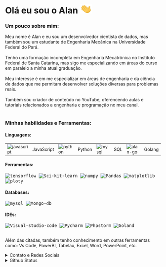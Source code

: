 <!DOCTYPE html>
<html lang="en">
<head>
    <meta charset="UTF-8">
</head>
<body>
<h1>
    Olá eu sou o Alan
    <img alt="hi-there" height="30" width="40" src="https://raw.githubusercontent.com/ABSphreak/ABSphreak/master/gifs/Hi.gif">
</h1>
<h3>
    Um pouco sobre mim:
</h3>
<p>
    Meu nome é Alan e eu sou um desenvolvedor cientista de dados, mas também sou um estudante de Engenharia Mecânica na Universidade Federal do Pará.
    <br>
    <br>
    Tenho uma formação incompleta em Engenharia Mecatrônica no Instituto Federal de Santa Catarina, mas sigo me especializando em áreas do curso em paralelo a minha atual graduação.
    <br>
    <br>
    Meu interesse é em me especializar em áreas de engenharia e da ciência de dados que me permitam desenvolver soluções diversas para problemas reais.
    <br>
    <br>
    Também sou criador de conteúdo no YouTube, oferencendo aulas e tutoriais relacionados a engenharia e programação no meu canal.
    <br>
    &nbsp;
</p>
<h3>
    Minhas habilidades e Ferramentas:
</h3>
<h4>
    Linguagens:
</h4>
<table>
    <tr>
        <td>
            <img alt="javascript" height="30" width="40" src="https://cdn.jsdelivr.net/gh/devicons/devicon/icons/javascript/javascript-original.svg" />
        </td>
        <td>
            JavaScript
        </td>
        <td>
            <img alt="python" height="30" width="40" src="https://cdn.jsdelivr.net/gh/devicons/devicon/icons/python/python-original.svg" />
        </td>
        <td>
            Python
        </td>
        <td>
            <img alt="mysql" height="30" width="40" src="https://cdn.jsdelivr.net/gh/devicons/devicon/icons/mysql/mysql-original.svg" />
        </td>
        <td>
            SQL
        </td>
        <td>
            <img alt="alan-go" height="30" width="40" src="https://cdn.jsdelivr.net/gh/devicons/devicon/icons/go/go-original-wordmark.svg" />
        </td>
        <td>
            Golang
        </td>
    </tr>
</table>

<h4>
    Ferramentas:
</h4>
<samp>
    <img alt="tensorflow" src="https://img.shields.io/badge/TensorFlow-FF6F00?style=for-the-badge&logo=tensorflow&logoColor=white" />
    <img alt="Sci-kit-learn" src="https://img.shields.io/badge/scikit--learn-%23F7931E.svg?style=for-the-badge&logo=scikit-learn&logoColor=white" />
    <img alt="numpy" src="https://img.shields.io/badge/numpy-%23013243.svg?style=for-the-badge&logo=numpy&logoColor=white" />
    <img alt="Pandas" src="https://img.shields.io/badge/pandas-%23150458.svg?style=for-the-badge&logo=pandas&logoColor=white" />
    <img alt="matplotlib" src="https://img.shields.io/badge/matplotlib-%23F7931E.svg?style=for-the-badge&logo=matplotlib&logoColor=white" />
    <img alt="ploty" src="https://img.shields.io/badge/Plotly-%233F4F75.svg?style=for-the-badge&logo=plotly&logoColor=white" />
</samp>
&nbsp
<h4>
    Databases:
</h4>
<samp>
    <img alt="mysql" src="https://img.shields.io/badge/MySQL-00000F?style=for-the-badge&logo=mysql&logoColor=white" />
    <img alt="Mongo-db" src="https://img.shields.io/badge/MongoDB-%23F7931E.svg?style=for-the-badge&logo=mongodb&logoColor=white" />
</samp>
&nbsp
<h4>
    IDEs:
</h4>
<samp>
    <img alt="Visual-studio-code" src="https://img.shields.io/badge/Visual%20Studio%20Code-0078d7.svg?style=for-the-badge&logo=visual-studio-code&logoColor=white" />
    <img alt="Pycharm" src="https://img.shields.io/badge/PyCharm-%23F7931E.svg?style=for-the-badge&logo=pycharm&logoColor=white" />
    <img alt="Phpstorm" src="https://img.shields.io/badge/Phpstorm-%23F7931E.svg?style=for-the-badge&logo=phpstorm&logoColor=white" />
    <img alt="Goland" src="https://img.shields.io/badge/Goland-%23F7931E.svg?style=for-the-badge&logo=goland&logoColor=white" />
</samp>
<br>
&nbsp

<p>
    Além das citadas, também tenho conhecimento em outras ferramentas como: Vs Code, PowerBI, Tabelau, Excel, Word, PowerPoint, etc.
    <br>

<details>
    <summary>Contato e Redes Sociais</summary>
    <div align="center">
        <samp>
            <a href="https://www.youtube.com/engenhado" target="_blank"><img alt="alan-yt" src="https://img.shields.io/badge/YouTube-FF0000?style=for-the-badge&logo=youtube&logoColor=white" ></a>
            <a href="https://www.twitch.tv/engenhado" target="_blank"><img alt="alan-tch" src="https://img.shields.io/badge/Twitch-9146FF?style=for-the-badge&logo=twitch&logoColor=white" ></a>
            <a href = "mailto:engenhadocanal@gmail.com"><img alt="alan-mailto" src="https://img.shields.io/badge/-Gmail-%23333?style=for-the-badge&logo=gmail&logoColor=white" ></a>
            <a href="https://www.linkedin.com/in/ahpmiranda/" target="_blank"><img alt="alan-lk" src="https://img.shields.io/badge/-LinkedIn-%230077B5?style=for-the-badge&logo=linkedin&logoColor=white" ></a>
            <a href="https://twitter.com/ahpqmiranda" target="_blank"><img alt="alan-tw" src="https://img.shields.io/badge/Twitter-1DA1F2?style=for-the-badge&logo=twitter&logoColor=white" ></a>
        </samp>
    </div>
</details>

<details>
    <summary>Github Status</summary>
    <div align="center">
        <samp>
            <img alt="stats-streak" height="160em"  src="https://github-readme-streak-stats.herokuapp.com/?user=ahpqmiranda&theme=algolia&hide_border=false">
            <br>
            <br>
            <img alt="stats-activities" height="160em"  src="https://github-readme-stats.vercel.app/api?username=ahpqmiranda&show_icons=true&theme=algolia&include_all_commits=true&count_private=true&layout=expanded"/>
            <br>
            <br>
            <img alt="stats-languages" height="160em"  src="https://github-readme-stats.vercel.app/api/top-langs/?username=ahpqmiranda&layout=compact&langs_count=20&theme=algolia"/>
            <br>
            <br>
            <img alt="contribution-30d-graph" height="320"  src="https://activity-graph.herokuapp.com/graph?username=Ahpqmiranda&days=30&theme=react-dark&hide_border=false">
        </samp>
    </div>
</details>

</body>
</html>